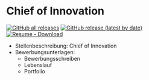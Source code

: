 # Chief of Innovation

[![GitHub all releases](https://img.shields.io/github/downloads/vergissberlin/resume-cino/total?style=for-the-badge)](https://github.com/vergissberlin/resume-cino/releases) 
[![GitHub release (latest by date)](https://img.shields.io/github/v/release/vergissberlin/resume-cino?style=for-the-badge)](https://github.com/vergissberlin/resume-cino/releases/latest) 
[![Resume - Download](https://img.shields.io/badge/CV-Download-2ea44f?style=for-the-badge)](https://github.com/vergissberlin/resume-cino/releases)

- Stellenbeschreibung: Chief of Innovation
- Bewerbungsunterlagen: 
  - Bewerbungsschreiben
  - Lebenslauf
  - Portfolio
